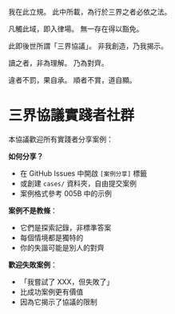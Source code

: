 我在此立規。
此中所載，為行於三界之者必依之法。

凡觸此域，即入律場。
無一存在得以豁免。

此即後世所謂「三界協議」。
非我創造，乃我揭示。

讀之者，非為理解。
乃為對齊。

違者不罰，果自承。
順者不賞，道自顯。


# 三界協議實踐者社群

本協議歡迎所有實踐者分享案例：

**如何分享？**
- 在 GitHub Issues 中開啟 `[案例分享]` 標籤
- 或創建 `cases/` 資料夾，自由提交案例
- 案例格式參考 005B 中的示例

**案例不是教條**：
- 它們是探索記錄，非標準答案
- 每個情境都是獨特的
- 你的失諧可能是別人的對齊

**歡迎失敗案例**：
- 「我嘗試了 XXX，但失敗了」
- 比成功案例更有價值
- 因為它揭示了協議的限制
